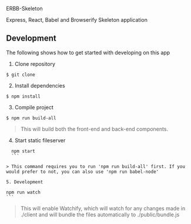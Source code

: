 
ERBB-Skeleton

Express, React, Babel and Browserify Skeleton application



## Development
The following shows how to get started with developing on this app

1. Clone repository

  ```
  $ git clone
  ```

2. Install dependencies

  ```
  $ npm install
  ```

3. Compile project

  ```
  $ npm run build-all
  ```

  > This will build both the front-end and back-end components. 

4. Start static fileserver
  ```
	npm start
	```

  > This command requires you to run 'npm run build-all' first. If you would prefer to not, you can also use 'npm run babel-node'

5. Development
  ```
	npm run watch
	```

  > This will enable Watchify, which will watch for any changes made in ./client and will bundle the files automatically to ./public/bundle.js


